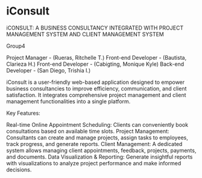 # iConsult
iCONSULT: A BUSINESS CONSULTANCY INTEGRATED WITH PROJECT MANAGEMENT SYSTEM AND CLIENT MANAGEMENT SYSTEM

Group4

Project Manager - (Rueras, Ritchelle T.) 
Front-end Developer - (Bautista, Clarieza H.) 
Front-end Developer - (Cabigting, Monique Kyle)
Back-end Developer - (San Diego, Trishia I.)

iConsult is a user-friendly web-based application designed to empower business consultancies to improve efficiency, communication, and client satisfaction. It integrates comprehensive project management and client management functionalities into a single platform.

Key Features:

Real-time Online Appointment Scheduling: Clients can conveniently book consultations based on available time slots.
Project Management: Consultants can create and manage projects, assign tasks to employees, track progress, and generate reports.
Client Management: A dedicated system allows managing client appointments, feedback, projects, payments, and documents.
Data Visualization & Reporting: Generate insightful reports with visualizations to analyze project performance and make informed decisions.
